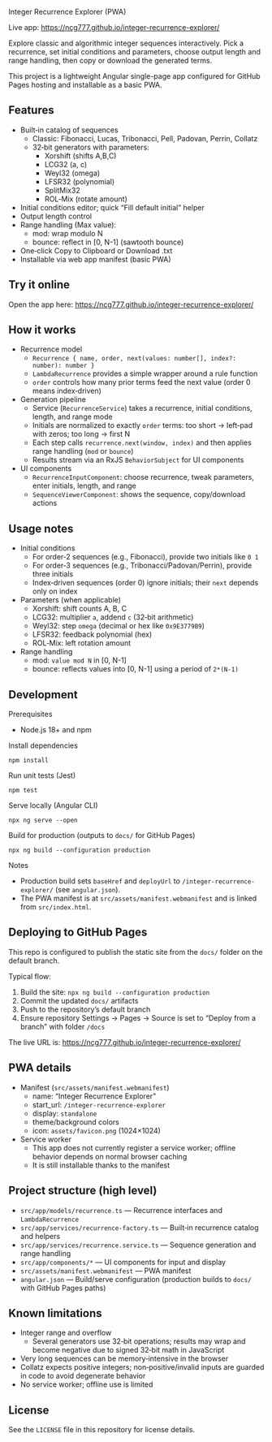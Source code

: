Integer Recurrence Explorer (PWA)

Live app: https://ncg777.github.io/integer-recurrence-explorer/

Explore classic and algorithmic integer sequences interactively. Pick a recurrence, set initial conditions and parameters, choose output length and range handling, then copy or download the generated terms.

This project is a lightweight Angular single-page app configured for GitHub Pages hosting and installable as a basic PWA.


## Features

- Built‑in catalog of sequences
	- Classic: Fibonacci, Lucas, Tribonacci, Pell, Padovan, Perrin, Collatz
	- 32‑bit generators with parameters:
		- Xorshift (shifts A,B,C)
		- LCG32 (a, c)
		- Weyl32 (omega)
		- LFSR32 (polynomial)
		- SplitMix32
		- ROL‑Mix (rotate amount)
- Initial conditions editor; quick “Fill default initial” helper
- Output length control
- Range handling (Max value):
	- mod: wrap modulo N
	- bounce: reflect in [0, N-1] (sawtooth bounce)
- One‑click Copy to Clipboard or Download .txt
- Installable via web app manifest (basic PWA)


## Try it online

Open the app here: https://ncg777.github.io/integer-recurrence-explorer/


## How it works

- Recurrence model
	- `Recurrence { name, order, next(values: number[], index?: number): number }`
	- `LambdaRecurrence` provides a simple wrapper around a rule function
	- `order` controls how many prior terms feed the next value (order 0 means index‑driven)
- Generation pipeline
	- Service (`RecurrenceService`) takes a recurrence, initial conditions, length, and range mode
	- Initials are normalized to exactly `order` terms: too short → left‑pad with zeros; too long → first N
	- Each step calls `recurrence.next(window, index)` and then applies range handling (`mod` or `bounce`)
	- Results stream via an RxJS `BehaviorSubject` for UI components
- UI components
	- `RecurrenceInputComponent`: choose recurrence, tweak parameters, enter initials, length, and range
	- `SequenceViewerComponent`: shows the sequence, copy/download actions


## Usage notes

- Initial conditions
	- For order‑2 sequences (e.g., Fibonacci), provide two initials like `0 1`
	- For order‑3 sequences (e.g., Tribonacci/Padovan/Perrin), provide three initials
	- Index‑driven sequences (order 0) ignore initials; their `next` depends only on index
- Parameters (when applicable)
	- Xorshift: shift counts A, B, C
	- LCG32: multiplier `a`, addend `c` (32‑bit arithmetic)
	- Weyl32: step `omega` (decimal or hex like `0x9E3779B9`)
	- LFSR32: feedback polynomial (hex)
	- ROL‑Mix: left rotation amount
- Range handling
	- mod: `value mod N` in [0, N-1]
	- bounce: reflects values into [0, N-1] using a period of `2*(N-1)`


## Development

Prerequisites
- Node.js 18+ and npm

Install dependencies

```
npm install
```

Run unit tests (Jest)

```
npm test
```

Serve locally (Angular CLI)

```
npx ng serve --open
```

Build for production (outputs to `docs/` for GitHub Pages)

```
npx ng build --configuration production
```

Notes
- Production build sets `baseHref` and `deployUrl` to `/integer-recurrence-explorer/` (see `angular.json`).
- The PWA manifest is at `src/assets/manifest.webmanifest` and is linked from `src/index.html`.


## Deploying to GitHub Pages

This repo is configured to publish the static site from the `docs/` folder on the default branch.

Typical flow:
1. Build the site: `npx ng build --configuration production`
2. Commit the updated `docs/` artifacts
3. Push to the repository’s default branch
4. Ensure repository Settings → Pages → Source is set to “Deploy from a branch” with folder `/docs`

The live URL is: https://ncg777.github.io/integer-recurrence-explorer/


## PWA details

- Manifest (`src/assets/manifest.webmanifest`)
	- name: “Integer Recurrence Explorer”
	- start_url: `/integer-recurrence-explorer`
	- display: `standalone`
	- theme/background colors
	- icon: `assets/favicon.png` (1024×1024)
- Service worker
	- This app does not currently register a service worker; offline behavior depends on normal browser caching
	- It is still installable thanks to the manifest


## Project structure (high level)

- `src/app/models/recurrence.ts` — Recurrence interfaces and `LambdaRecurrence`
- `src/app/services/recurrence-factory.ts` — Built‑in recurrence catalog and helpers
- `src/app/services/recurrence.service.ts` — Sequence generation and range handling
- `src/app/components/*` — UI components for input and display
- `src/assets/manifest.webmanifest` — PWA manifest
- `angular.json` — Build/serve configuration (production builds to `docs/` with GitHub Pages paths)


## Known limitations

- Integer range and overflow
	- Several generators use 32‑bit operations; results may wrap and become negative due to signed 32‑bit math in JavaScript
- Very long sequences can be memory‑intensive in the browser
- Collatz expects positive integers; non‑positive/invalid inputs are guarded in code to avoid degenerate behavior
- No service worker; offline use is limited


## License

See the `LICENSE` file in this repository for license details.
